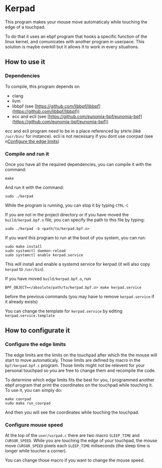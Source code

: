 # Kerpad

This program makes your mouse move automaticaly while touching the edge of a touchpad.

To do that it uses an ebpf program that hooks a specific function of the linux kernel, and comunicates with another program in userpace. This solution is maybe overkill but it allows it to work in every situations.

## How to use it

### Dependencies

To compile, this program depends on
 - clang
 - llvm
 - libbpf (see [https://github.com/libbpf/libbpf](https://github.com/libbpf/libbpf))
 - ecc and ecli (see [https://github.com/eunomia-bpf/eunomia-bpf](https://github.com/eunomia-bpf/eunomia-bpf))

ecc and ecli program need to be in a place referenced by `$PATH` (like `/usr/bin/` for instance).
ecli is not necessary if you dont use coorpad (see n[Configure the edge limits](#configure-the-edge-limits))

### Compile and run it

Once you have all the required dependencies, you can compile it with the command:
```
make
```
And run it with the command:
```
sudo ./kerpad
```

While the program is running, you can stop it by typing `CTRL-C`

If you are not in the project directory or if you have moved the `build/kerpad.bpf.o` file, you can specify the path to this file by typing:
```
sudo ./kerpad -b <path/to/kerpad.bpf.o>
```

If you want this program to run at the boot of you system, you can run:
```
sudo make install
sudo systemctl daemon-reload
sudo systemctl enable kerpad.service
```
This will install and enable a systemd service for kerpad (it will also copy `kerpad` to `/usr/bin`).

If you have moved `build/kerpad.bpf.o`, run
```
BPF_OBJECT=</absolute/path/to/kerpad.bpf.o> make kerpad.service
```
before the previous commands (you may have to remove `kerpad.service` if it already exists)

You can change the template for `kerpad.service` by editing `kerpad.service.template`

## How to configurate it

### Configure the edge limits

The edge limits are the limits on the touchpad after which the the mouse will start to move automaticaly. Those limits are defined by macro in the `bpf/kerpad.bpf.c` program. Those limits might not be relevent for your personal touchpad so you are free to change them and recompile the code.

To determine which edge limits fits the best for you, I programmed another ebpf program that print the coordinates on the touchpad while touching it. To use it, you can simply do:
```
make coorpad
sudo make run_coorpad
```
And then you will see the coordinates while touching the touchpad.

### Configure mouse speed

At the top of the `user/usrpad.c` there are two macro `SLEEP_TIME` and `CURSOR_SPEED`. While you are touching the edge of your touchpad, the mouse move `CURSOR_SPEED` pixels each `SLEEP_TIME` miliseconds (the sleep time is longer while toucher a corner).

You can change those macro if you want to change the mouse speed.
